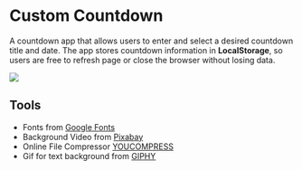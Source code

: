 # Custom Countdown
A countdown app that allows users to enter and select a desired countdown title and date. The app stores countdown information in **LocalStorage**, so users are free to refresh page or close the browser without losing data.

[![](demo.gif)](#)

## Tools
* Fonts from [Google Fonts](https://fonts.google.com/)
* Background Video from [Pixabay](https://pixabay.com/)
* Online File Compressor [YOUCOMPRESS](https://www.youcompress.com/)
* Gif for text background from [GIPHY](https://giphy.com/)
